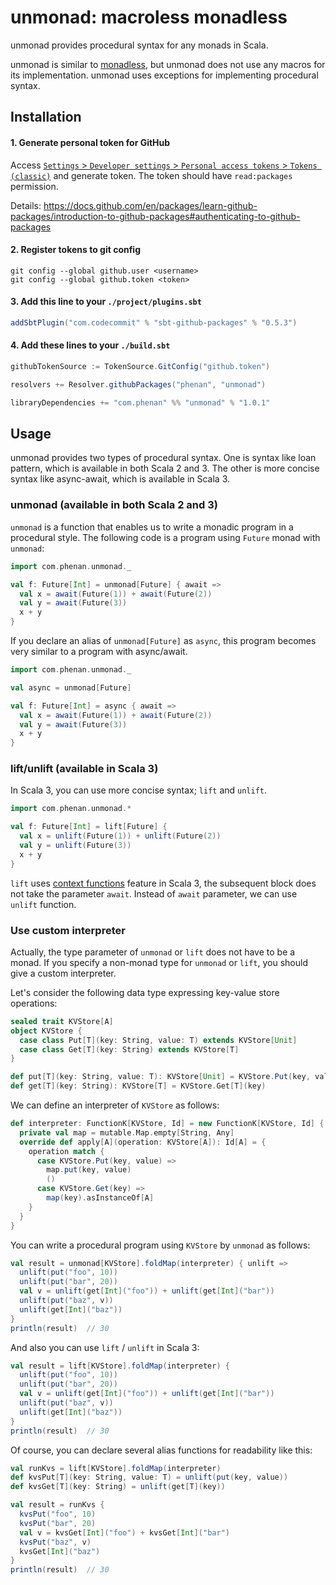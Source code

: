 # unmonad: macroless monadless

unmonad provides procedural syntax for any monads in Scala.

unmonad is similar to [monadless](https://github.com/monadless/monadless), 
but unmonad does not use any macros for its implementation.
unmonad uses exceptions for implementing procedural syntax.

## Installation

#### 1. Generate personal token for GitHub

Access [`Settings` > `Developer settings` > `Personal access tokens` > `Tokens (classic)`](https://github.com/settings/tokens) and generate token.
The token should have `read:packages` permission.

Details: https://docs.github.com/en/packages/learn-github-packages/introduction-to-github-packages#authenticating-to-github-packages

#### 2. Register tokens to git config

```shell
git config --global github.user <username>
git config --global github.token <token>
```

#### 3. Add this line to your `./project/plugins.sbt`

```sbt
addSbtPlugin("com.codecommit" % "sbt-github-packages" % "0.5.3")
```

#### 4. Add these lines to your `./build.sbt`

```sbt
githubTokenSource := TokenSource.GitConfig("github.token")

resolvers += Resolver.githubPackages("phenan", "unmonad")

libraryDependencies += "com.phenan" %% "unmonad" % "1.0.1"
```

## Usage

unmonad provides two types of procedural syntax.
One is syntax like loan pattern, which is available in both Scala 2 and 3.
The other is more concise syntax like async-await, which is available in Scala 3.

### unmonad (available in both Scala 2 and 3)

`unmonad` is a function that enables us to write a monadic program in a procedural style.
The following code is a program using `Future` monad with `unmonad`:

```scala
import com.phenan.unmonad._

val f: Future[Int] = unmonad[Future] { await =>
  val x = await(Future(1)) + await(Future(2))
  val y = await(Future(3))
  x + y
}
```

If you declare an alias of `unmonad[Future]` as `async`, 
this program becomes very similar to a program with async/await.

```scala
import com.phenan.unmonad._

val async = unmonad[Future]

val f: Future[Int] = async { await =>
  val x = await(Future(1)) + await(Future(2))
  val y = await(Future(3))
  x + y
}
```

### lift/unlift (available in Scala 3)

In Scala 3, you can use more concise syntax; `lift` and `unlift`.

```scala
import com.phenan.unmonad.*

val f: Future[Int] = lift[Future] {
  val x = unlift(Future(1)) + unlift(Future(2))
  val y = unlift(Future(3))
  x + y
}
```

`lift` uses [context functions](https://docs.scala-lang.org/scala3/reference/contextual/context-functions.html) feature in Scala 3,
the subsequent block does not take the parameter `await`.
Instead of `await` parameter, we can use `unlift` function.


### Use custom interpreter

Actually, the type parameter of `unmonad` or `lift` does not have to be a monad.
If you specify a non-monad type for `unmonad` or `lift`, you should give a custom interpreter.

Let's consider the following data type expressing key-value store operations:

```scala
sealed trait KVStore[A]
object KVStore {
  case class Put[T](key: String, value: T) extends KVStore[Unit]
  case class Get[T](key: String) extends KVStore[T]
}

def put[T](key: String, value: T): KVStore[Unit] = KVStore.Put(key, value)
def get[T](key: String): KVStore[T] = KVStore.Get[T](key)
```

We can define an interpreter of `KVStore` as follows:

```scala
def interpreter: FunctionK[KVStore, Id] = new FunctionK[KVStore, Id] {
  private val map = mutable.Map.empty[String, Any]
  override def apply[A](operation: KVStore[A]): Id[A] = {
    operation match {
      case KVStore.Put(key, value) =>
        map.put(key, value)
        ()
      case KVStore.Get(key) =>
        map(key).asInstanceOf[A]
    }
  }
}
```

You can write a procedural program using `KVStore` by `unmonad` as follows:

```scala
val result = unmonad[KVStore].foldMap(interpreter) { unlift =>
  unlift(put("foo", 10))
  unlift(put("bar", 20))
  val v = unlift(get[Int]("foo")) + unlift(get[Int]("bar"))
  unlift(put("baz", v))
  unlift(get[Int]("baz"))
}
println(result)  // 30
```

And also you can use `lift` / `unlift` in Scala 3:

```scala
val result = lift[KVStore].foldMap(interpreter) {
  unlift(put("foo", 10))
  unlift(put("bar", 20))
  val v = unlift(get[Int]("foo")) + unlift(get[Int]("bar"))
  unlift(put("baz", v))
  unlift(get[Int]("baz"))
}
println(result)  // 30
```

Of course, you can declare several alias functions for readability like this:

```scala
val runKvs = lift[KVStore].foldMap(interpreter)
def kvsPut[T](key: String, value: T) = unlift(put(key, value))
def kvsGet[T](key: String) = unlift(get[T](key))

val result = runKvs {
  kvsPut("foo", 10)
  kvsPut("bar", 20)
  val v = kvsGet[Int]("foo") + kvsGet[Int]("bar")
  kvsPut("baz", v)
  kvsGet[Int]("baz")
}
println(result)  // 30
```
